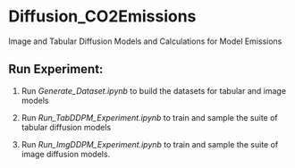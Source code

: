 # Diffusion_CO2Emissions
Image and Tabular Diffusion Models and Calculations for Model Emissions

## Run Experiment:

1) Run *Generate_Dataset.ipynb* to build the datasets for tabular and image models

2) Run *Run_TabDDPM_Experiment.ipynb* to train and sample the suite of tabular diffusion models

3) Run *Run_ImgDDPM_Experiment.ipynb* to train and sample the suite of image diffusion models.
